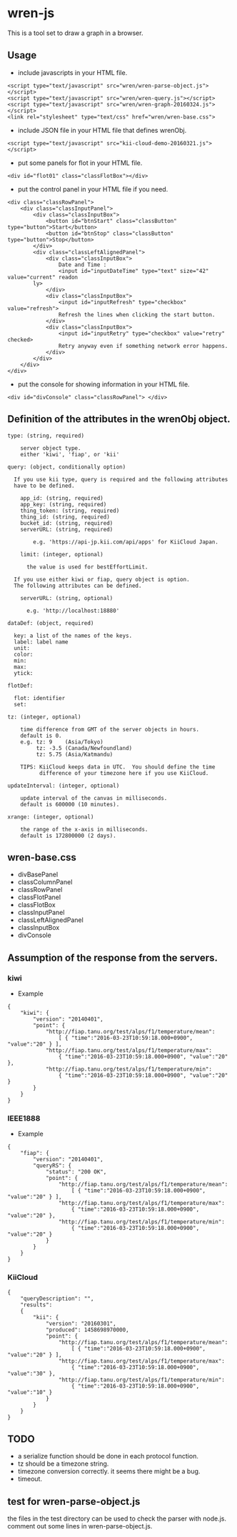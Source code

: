wren-js
=======

This is a tool set to draw a graph in a browser.

## Usage

- include javascripts in your HTML file.

```
<script type="text/javascript" src="wren/wren-parse-object.js"></script>
<script type="text/javascript" src="wren/wren-query.js"></script>
<script type="text/javascript" src="wren/wren-graph-20160324.js"></script>
<link rel="stylesheet" type="text/css" href="wren/wren-base.css">
```

- include JSON file in your HTML file that defines wrenObj.

```
<script type="text/javascript" src="kii-cloud-demo-20160321.js"></script>
```

- put some panels for flot in your HTML file.

```
<div id="flot01" class="classFlotBox"></div>
```

- put the control panel in your HTML file if you need.

```
<div class="classRowPanel">
    <div class="classInputPanel">
        <div class="classInputBox">
            <button id="btnStart" class="classButton" type="button">Start</button>
            <button id="btnStop" class="classButton" type="button">Stop</button>
        </div>
        <div class="classLeftAlignedPanel">
            <div class="classInputBox">
                Date and Time :
                <input id="inputDateTime" type="text" size="42" value="current" readon
        ly>     
            </div>
            <div class="classInputBox">
                <input id="inputRefresh" type="checkbox" value="refresh">
                Refresh the lines when clicking the start button.
            </div>
            <div class="classInputBox">
                <input id="inputRetry" type="checkbox" value="retry" checked>
                Retry anyway even if something network error happens.
            </div>
        </div>
    </div>
</div>
```

- put the console for showing information in your HTML file.

```
<div id="divConsole" class="classRowPanel"> </div>
```

## Definition of the attributes in the wrenObj object.

    type: (string, required)
    
        server object type.
        either 'kiwi', 'fiap', or 'kii'
    
    query: (object, conditionally option)
    
      If you use kii type, query is required and the following attributes
      have to be defined.
    
        app_id: (string, required)
        app_key: (string, required)
        thing_token: (string, required)
        thing_id: (string, required)
        bucket_id: (string, required)
        serverURL: (string, required)
    
            e.g. 'https://api-jp.kii.com/api/apps' for KiiCloud Japan.
    
        limit: (integer, optional)
    
          the value is used for bestEffortLimit.
    
      If you use either kiwi or fiap, query object is option.
      The following attributes can be defined.
    
        serverURL: (string, optional)
    
          e.g. 'http://localhost:18880'
    
    dataDef: (object, required)
    
      key: a list of the names of the keys.
      label: label name
      unit:
      color:
      min:
      max:
      ytick:
    
    flotDef:
    
      flot: identifier
      set:
    
    tz: (integer, optional)
    
        time difference from GMT of the server objects in hours.
        default is 0.
        e.g. tz: 9    (Asia/Tokyo)
             tz: -3.5 (Canada/Newfoundland)
             tz: 5.75 (Asia/Katmandu)
    
        TIPS: KiiCloud keeps data in UTC.  You should define the time
              difference of your timezone here if you use KiiCloud.
    
    updateInterval: (integer, optional)
    
        update interval of the canvas in milliseconds.
        default is 600000 (10 minutes).
    
    xrange: (integer, optional)
    
        the range of the x-axis in milliseconds.
        default is 172800000 (2 days).

## wren-base.css

- divBasePanel
- classColumnPanel
- classRowPanel
- classFlotPanel
- classFlotBox
- classInputPanel
- classLeftAlignedPanel
- classInputBox
- divConsole

## Assumption of the response from the servers.

### kiwi

- Example

```
{
    "kiwi": {
        "version": "20140401",
        "point": {
            "http://fiap.tanu.org/test/alps/f1/temperature/mean":
                [ { "time":"2016-03-23T10:59:18.000+0900", "value":"20" } ],
            "http://fiap.tanu.org/test/alps/f1/temperature/max":
                { "time":"2016-03-23T10:59:18.000+0900", "value":"20" },
            "http://fiap.tanu.org/test/alps/f1/temperature/min":
                { "time":"2016-03-23T10:59:18.000+0900", "value":"20" }
        }
    }
}
```

### IEEE1888

- Example

```
{
    "fiap": {
        "version": "20140401",
        "queryRS": {
            "status": "200 OK",
            "point": {
                "http://fiap.tanu.org/test/alps/f1/temperature/mean":
                    [ { "time":"2016-03-23T10:59:18.000+0900", "value":"20" } ],
                "http://fiap.tanu.org/test/alps/f1/temperature/max":
                    { "time":"2016-03-23T10:59:18.000+0900", "value":"20" },
                "http://fiap.tanu.org/test/alps/f1/temperature/min":
                    { "time":"2016-03-23T10:59:18.000+0900", "value":"20" }
            }
        }
    }
}
```

### KiiCloud

```
{
    "queryDescription": "",
    "results":
    {
        "kii": {
            "version": "20160301",
            "produced": 1458698970000,
            "point": {
                "http://fiap.tanu.org/test/alps/f1/temperature/mean":
                    [ { "time":"2016-03-23T10:59:18.000+0900", "value":"20" } ],
                "http://fiap.tanu.org/test/alps/f1/temperature/max":
                    { "time":"2016-03-23T10:59:18.000+0900", "value":"30" },
                "http://fiap.tanu.org/test/alps/f1/temperature/min":
                    { "time":"2016-03-23T10:59:18.000+0900", "value":"10" }
            }
        }
    }
}
```

## TODO

- a serialize function should be done in each protocol function.
- tz should be a timezone string.
- timezone conversion correctly. it seems there might be a bug.
- timeout.

## test for wren-parse-object.js

the files in the test directory can be used to check the parser with node.js.
comment out some lines in wren-parse-object.js.
